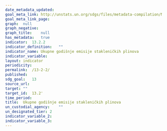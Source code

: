 ```yaml
---
date_metadata_updated:	
goal_meta_link:	http://unstats.un.org/sdgs/files/metadata-compilation/Metadata-Goal-13.pdf'
goal_meta_link_page:	
graph:	null
graph_negative:	
graph_title:	null
has_metadata:	true
indicator:	13.2.2
indicator_definition:	""
indicator_name:	Ukupne godišnje emisije stakleničkih plinova
indicator_variable:	
layout:	indicator
periodicity:	
permalink:	/13-2-2/
published:	
sdg_goal:	13
source_url:	
target:	""
target_id:	13.2'
time_period:	
title:	Ukupne godišnje emisije stakleničkih plinova
un_custodial_agency:	""
un_designated_tier:	2
indicator_variable_2:	
indicator_variable_3:	
---	
```


